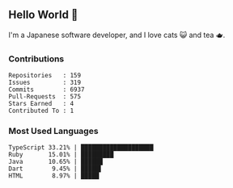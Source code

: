 ## Hello World 👋

I'm a Japanese software developer, and I love cats 😺 and tea 🫖.

### Contributions

    Repositories   : 159
    Issues         : 319
    Commits        : 6937
    Pull-Requests  : 575
    Stars Earned   : 4
    Contributed To : 1

### Most Used Languages

    TypeScript 33.21% | ████████████████████
    Ruby       15.01% | █████████
    Java       10.65% | ██████
    Dart        9.45% | █████▌
    HTML        8.97% | █████
